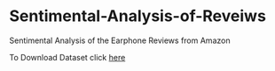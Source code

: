# Sentimental-Analysis-of-Reveiws
Sentimental Analysis of the Earphone Reviews from Amazon

To Download Dataset click [here](https://www.kaggle.com/shitalkat/amazonearphonesreviews)
